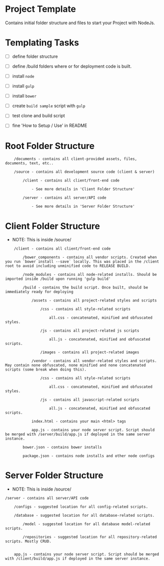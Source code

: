 # Project Template
Contains initial folder structure and files to start your Project with NodeJs.

# Templating Tasks

- [ ] define folder structure
- [ ] define /build folders where or for deployment code is built.
- [ ] install `node`
- [ ] install `gulp`
- [ ] install `bower` 
- [ ] create `build sample` script with `gulp`
- [ ] test clone and build script
- [ ] fine 'How to Setup / Use' in README


# Root Folder Structure

```
    /documents - contains all client-provided assets, files, documents, text, etc..

    /source - contains all development source code (client & server)

        /client - contains all client/front-end code

            - See more details in 'Client Folder Structure'

        /server - contains all server/API code

            - See more details in 'Server Folder Structure'

```

# Client Folder Structure
- NOTE: This is inside /source/

```
    /client - contains all client/front-end code

        /bower_components - contains all vendor scripts. Created when you run `bower install --save` locally. This was placed in the /client root to avoid including unminified code to RELEASE BUILD.

        /node_modules - contains all node-related installs. Should be imported inside /build upon running 'gulp build'

        /build - contains the build script. Once built, should be immediately ready for deploying

            /assets - contains all project-related styles and scripts

                /css - contains all style-related scripts

                    all.css - concatenated, minified and obfuscated styles.

                /js - contains all project-related js scripts

                    all.js - concatenated, minified and obfuscated scripts.

                /images - contains all project-related images

            /vendor - contains all vendor-related styles and scripts. May contain none obfuscated, none minified and none concatenated scripts (some break when doing this).

                /css - contains all style-related scripts

                    all.css - concatenated, minified and obfuscated styles.

                /js - contains all javascript-related scripts

                    all.js - concatenated, minified and obfuscated scripts.

            index.html - contains your main <html> tags

            app.js - contains your node server script. Script should be merged with /server/build/app.js if deployed in the same server instance.

        bower.json - contains bower installs

        package.json - contains node installs and other node configs

```

# Server Folder Structure
- NOTE: This is inside /source/

```
/server - contains all server/API code

    /configs - suggested location for all config-related scripts.

    /database - suggested location for all database-related scripts.

        /model - suggested location for all database model-related scripts.

        /repositories - suggested location for all repository-related scripts. Mostly CRUD.


    app.js - contains your node server script. Script should be merged with /client/build/app.js if deployed in the same server instance.
```
